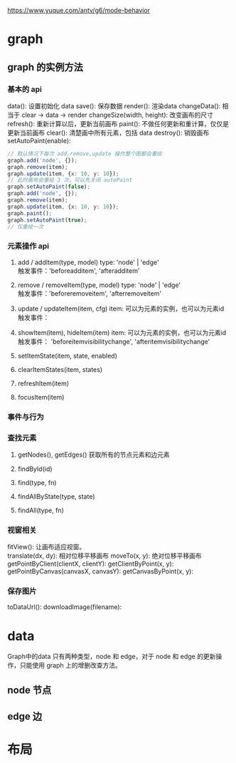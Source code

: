 https://www.yuque.com/antv/g6/mode-behavior

# graph
## graph 的实例方法
### 基本的 api
data(): 设置初始化 data
save(): 保存数据
render(): 渲染data
changeData(): 相当于 clear -> data -> render
changeSize(width, height): 改变画布的尺寸
refresh(): 重新计算以后，更新当前画布
paint(): 不做任何更新和重计算，仅仅是更新当前画布
clear(): 清楚画中所有元素，包括 data
destroy(): 销毁画布
setAutoPaint(enable):
```js
// 默认情况下每次 add,remove,update 操作整个图都会重绘
graph.add('node', {});
graph.remove(item);
graph.update(item, {x: 10, y: 10});
// 此时画布会重绘 3 次，可以先关闭 autoPaint
graph.setAutoPaint(false);
graph.add('node', {});
graph.remove(item);
graph.update(item, {x: 10, y: 10});
graph.paint();
graph.setAutoPaint(true);
// 仅重绘一次
```

### 元素操作 api
1. add / addItem(type, model)
type: 'node' | 'edge'   
触发事件：'beforeadditem', 'afteradditem'

2. remove / removeItem(type, model)
type: 'node' | 'edge'  
触发事件：'beforeremoveitem', 'afterremoveitem'

3. update / updateItem(item, cfg)
item: 可以为元素的实例，也可以为元素id
触发事件：

4. showItem(item), hideItem(item)
item: 可以为元素的实例，也可以为元素id
触发事件： 'beforeitemvisibilitychange', 'afteritemvisibilitychange'

5. setItemState(item, state, enabled)

6. clearItemStates(item, states)

7. refreshItem(item)
8. focusItem(item)




### 事件与行为

### 查找元素
1. getNodes(), getEdges()
获取所有的节点元素和边元素

2. findById(id)

3. find(type, fn)

4. findAllByState(type, state)

5. findAll(type, fn)


### 视窗相关
fitView(): 让画布适应视窗。  
translate(dx, dy): 相对位移平移画布 
moveTo(x, y): 绝对位移平移画布  
getPointByClient(clientX, clientY):
getClientByPoint(x, y):
getPointByCanvas(canvasX, canvasY):
getCanvasByPoint(x, y):


### 保存图片
toDataUrl():
downloadImage(filename):



# data
Graph中的data 只有两种类型，node 和 edge，对于 node 和 edge 的更新操作，只能使用 graph 上的增删改查方法。
## node 节点

## edge 边

# 布局





